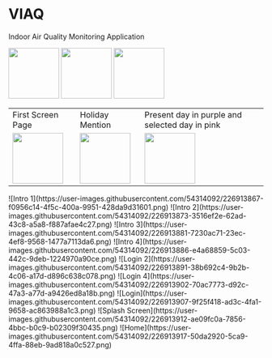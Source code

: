 # VIAQ
Indoor Air Quality Monitoring Application



<p float="left">
  <img src="https://user-images.githubusercontent.com/54314092/226913867-f0956c14-4f5c-400a-9951-428da9d31601.png" width="100"/>
  <img src="https://user-images.githubusercontent.com/54314092/226913867-f0956c14-4f5c-400a-9951-428da9d31601.png" width="100"/> 
  <img src="https://user-images.githubusercontent.com/54314092/226913867-f0956c14-4f5c-400a-9951-428da9d31601.png" width="100" />
</p>
<table>
  <tr>
    <td>First Screen Page</td>
     <td>Holiday Mention</td>
     <td>Present day in purple and selected day in pink</td>
  </tr>
  <tr>
    <td> <img src="https://user-images.githubusercontent.com/54314092/226913867-f0956c14-4f5c-400a-9951-428da9d31601.png" width="100"/></td>
    <td> <img src="https://user-images.githubusercontent.com/54314092/226913867-f0956c14-4f5c-400a-9951-428da9d31601.png" width="100"/></td>
    <td> <img src="https://user-images.githubusercontent.com/54314092/226913867-f0956c14-4f5c-400a-9951-428da9d31601.png" width="100"/></td>
  </tr>
 </table>
![Intro 1](https://user-images.githubusercontent.com/54314092/226913867-f0956c14-4f5c-400a-9951-428da9d31601.png)
![Intro 2](https://user-images.githubusercontent.com/54314092/226913873-3516ef2e-62ad-43c8-a5a8-f887afae4c27.png)
![Intro 3](https://user-images.githubusercontent.com/54314092/226913881-7230ac71-23ec-4ef8-9568-1477a7113da6.png)
![Intro 4](https://user-images.githubusercontent.com/54314092/226913886-e4a68859-5c03-442c-9deb-1224970a90ce.png)
![Login 2](https://user-images.githubusercontent.com/54314092/226913891-38b692c4-9b2b-4c06-a17d-d896c638c078.png)
![Login 4](https://user-images.githubusercontent.com/54314092/226913902-70ac7773-d92c-47a3-a77d-a9426ed8a18b.png)
![Login](https://user-images.githubusercontent.com/54314092/226913907-9f25f418-ad3c-4fa1-9658-ac863988a1c3.png)
![Splash Screen](https://user-images.githubusercontent.com/54314092/226913912-ae09fc0a-7856-4bbc-b0c9-b02309f30435.png)
![Home](https://user-images.githubusercontent.com/54314092/226913917-50da2920-5ca9-4ffa-88eb-9ad818a0c527.png)

